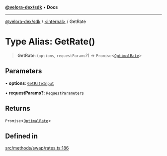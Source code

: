 [**@velora-dex/sdk**](../../README.md) • **Docs**

***

[@velora-dex/sdk](../../globals.md) / [\<internal\>](../README.md) / GetRate

# Type Alias: GetRate()

> **GetRate**: (`options`, `requestParams`?) => `Promise`\<[`OptimalRate`](../../type-aliases/OptimalRate.md)\>

## Parameters

• **options**: [`GetRateInput`](GetRateInput.md)

• **requestParams?**: [`RequestParameters`](RequestParameters.md)

## Returns

`Promise`\<[`OptimalRate`](../../type-aliases/OptimalRate.md)\>

## Defined in

[src/methods/swap/rates.ts:186](https://github.com/VeloraDEX/sdk/blob/master/src/methods/swap/rates.ts#L186)
